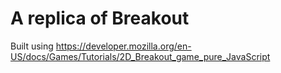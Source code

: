 # A replica of Breakout
Built using https://developer.mozilla.org/en-US/docs/Games/Tutorials/2D_Breakout_game_pure_JavaScript
